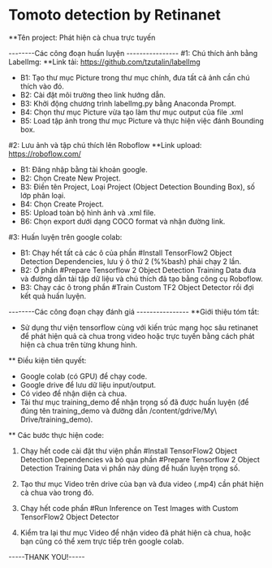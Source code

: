 # Tomoto detection by Retinanet
**Tên project: Phát hiện cà chua trực tuyến

--------Các công đoạn huấn luyện ----------------
#1: Chú thích ảnh bằng LabelImg:
**Link tải: https://github.com/tzutalin/labelImg
 - B1: Tạo thư mục Picture trong thư mục chính,
đưa tất cả ảnh cần chú thích vào đó.
 - B2: Cài đặt môi trường theo link hướng dẫn.
 - B3: Khởi động chương trình labelImg.py bằng
Anaconda Prompt.
 - B4: Chọn thư mục Picture vừa tạo làm thư mục
output của file .xml
 - B5: Load tập ảnh trong thư mục Picture và thực
hiện việc đánh Bounding box.

#2: Lưu ảnh và tập chú thích lên Roboflow
**Link upload: https://roboflow.com/
 - B1: Đăng nhập bằng tài khoản google.
 - B2: Chọn Create New Project.
 - B3: Điền tên Project, Loại Project (Object 
Detection Bounding Box), số lớp phân loại.
 - B4: Chọn Create Project.
 - B5: Upload toàn bộ hình ảnh và .xml file.
 - B6: Chọn export dưới dạng COCO format và nhận
đường link.

#3: Huấn luyện trên google colab:
 - B1: Chạy hết tất cả các ô của phần #Install
TensorFlow2 Object Detection Dependencies, lưu ý
ô thứ 2 (%%bash) phải chạy 2 lần.
 - B2: Ở phần #Prepare Tensorflow 2 Object 
Detection Training Data đưa và đường dẫn tải 
tập dữ liệu và chú thích đã tạo bằng công cụ 
Roboflow.
 - B3: Chạy các ô trong phần #Train Custom TF2 
Object Detector rồi đợi kết quả huấn luyện.

--------Các công đoạn chạy đánh giá ----------------
**Giới thiệu tóm tắt:
 - Sử dụng thư viện tensorflow cùng với kiến
trúc mạng học sâu retinanet để phát hiện quả
cà chua trong video hoặc trực tuyến bằng cách 
phát hiện cà chua trên từng khung hình.

** Điều kiện tiên quyết: 
 - Google colab (có GPU) để chạy code.
 - Google drive để lưu dữ liệu input/output.
 - Có video để nhận diện cà chua.
 - Tải thư mục training_demo để nhận trọng số đã được huấn luyện 
   (để đúng tên training_demo và đường dẫn /content/gdrive/My\ Drive/training_demo).

** Các bước thực hiện code:
 1. Chạy hết code cài đặt thư viện phần #Install
TensorFlow2 Object Detection Dependencies và 
bỏ qua phần #Prepare Tensorflow 2 Object 
Detection Training Data vì phần này dùng để huấn
luyện trọng số.

 2. Tạo thư mục Video trên drive của bạn và đưa
video (.mp4) cần phát hiện cà chua vào trong đó.

 3. Chạy hết code phần #Run Inference on Test 
Images with Custom TensorFlow2 Object Detector

 4. Kiểm tra lại thư mục Video để nhận video đã
phát hiện cà chua, hoặc bạn cũng có thể xem trực 
tiếp trên google colab.


-----THANK YOU!-----
